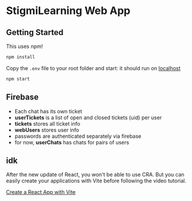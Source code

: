 # StigmiLearning Web App

## Getting Started

This uses npm!

```sh
npm install
```

Copy the `.env` file to your root folder and start: it should run on [localhost](http://localhost:3000)

```sh
npm start
```

## Firebase

- Each chat has its own ticket
- **userTickets** is a list of open and closed tickets (uid) per user
- **tickets** stores all ticket info
- **webUsers** stores user info
- passwords are authenticated separately via firebase
- for now, **userChats** has chats for pairs of users

## idk

After the new update of React, you won't be able to use CRA. But you can easily create your applications with Vite before following the video tutorial.

[Create a React App with Vite](https://github.com/safak/youtube23/tree/react-mini)
